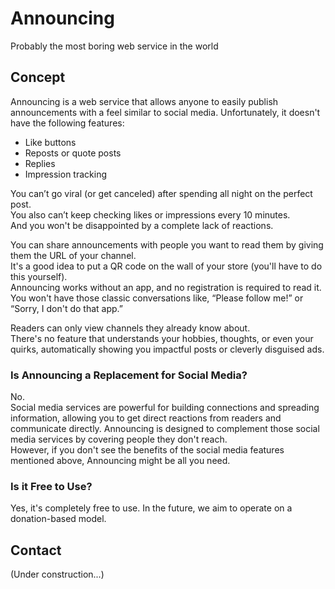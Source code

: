 # Announcing

Probably the most boring web service in the world

## Concept

Announcing is a web service that allows anyone to easily publish announcements with a feel similar to social media. Unfortunately, it doesn't have the following features:

- Like buttons
- Reposts or quote posts
- Replies
- Impression tracking

You can’t go viral (or get canceled) after spending all night on the perfect post.  
You also can’t keep checking likes or impressions every 10 minutes.  
And you won't be disappointed by a complete lack of reactions.

You can share announcements with people you want to read them by giving them the URL of your channel.  
It's a good idea to put a QR code on the wall of your store (you'll have to do this yourself).  
Announcing works without an app, and no registration is required to read it.  
You won't have those classic conversations like, “Please follow me!” or “Sorry, I don't do that app.”  

Readers can only view channels they already know about.  
There's no feature that understands your hobbies, thoughts, or even your quirks, automatically showing you impactful posts or cleverly disguised ads.

### Is Announcing a Replacement for Social Media?

No.  
Social media services are powerful for building connections and spreading information, allowing you to get direct reactions from readers and communicate directly. Announcing is designed to complement those social media services by covering people they don't reach.  
However, if you don't see the benefits of the social media features mentioned above, Announcing might be all you need.

### Is it Free to Use?
Yes, it's completely free to use. In the future, we aim to operate on a donation-based model.

## Contact
(Under construction...)
